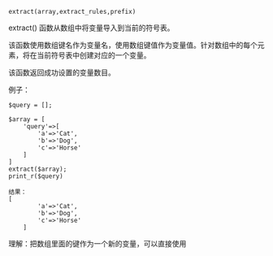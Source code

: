 ```angular2html
extract(array,extract_rules,prefix)
```
extract() 函数从数组中将变量导入到当前的符号表。

该函数使用数组键名作为变量名，使用数组键值作为变量值。针对数组中的每个元素，将在当前符号表中创建对应的一个变量。

该函数返回成功设置的变量数目。

例子：
```angular2html
$query = [];

$array = [
    'query'=>[
        'a'=>'Cat',
        'b'=>'Dog',
        'c'=>'Horse'
    ]
]
extract($array);
print_r($query)

结果：
[
        'a'=>'Cat',
        'b'=>'Dog',
        'c'=>'Horse'
    ]

```
理解：把数组里面的键作为一个新的变量，可以直接使用
